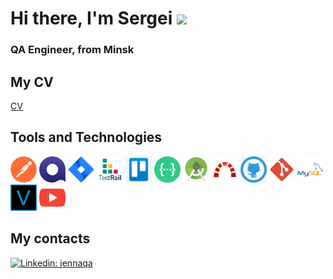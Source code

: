  # Hi there, I'm Sergei ![](https://github.com/blackcater/blackcater/raw/main/images/Hi.gif) 
### QA Engineer, from Minsk


<h2>My CV</h2>

[CV](https://rabota.by/resume/2596e9b3ff09aef1200039ed1f6d744e396173)




<h2>Tools and Technologies</h2>
<a href="https://www.postman.com/"><img src="https://github.com/SergeiAkul/SergeiAkul/blob/main/icons/Postman.png" alt="https://www.postman.com/" style="width:42px;height:42px;"></a> 
<a href="https://www.qase.io/"><img src="https://github.com/SergeiAkul/SergeiAkul/blob/main/icons/Qase.io.png" alt="https://www.qase.io/" style="width:42px;height:42px;"></a>
<a href="https://www.atlassian.com/"><img src="https://github.com/SergeiAkul/SergeiAkul/blob/main/icons/Jira.png" alt="https://www.atlassian.com/" style="width:42px;height:42px;"></a>
<a href="https://www.gurock.com/testrail/"><img src="https://github.com/SergeiAkul/SergeiAkul/blob/main/icons/TestRail.png" alt="https://http://www.gurock.com/testrail/" style="width:42px;height:42px;"></a>
<a href="https://www.trello.com"><img src="https://github.com/SergeiAkul/SergeiAkul/blob/main/icons/Trello.png" alt="https://http://trello.com/" style="width:42px;height:42px;"></a>
<a href="https://www.swagger.io"><img src="https://github.com/SergeiAkul/SergeiAkul/blob/main/icons/swagger.png" alt="https://http://swagger.io/" style="width:42px;height:42px;"></a>
<a href="https://www.developer.android.com/studio"><img src="https://github.com/SergeiAkul/SergeiAkul/blob/main/icons/Android%20Studio.png" alt="https://wwww.developer.android.com/studio/" style="width:42px;height:42px;"></a>
<a href="https://www.redmine.org/"><img src="https://github.com/SergeiAkul/SergeiAkul/blob/main/icons/Redmine.png" alt="https://www.redmine.org/" style="width:42px;height:42px;"></a>
<a href="https://www.github.com/"><img src="https://github.com/SergeiAkul/SergeiAkul/blob/main/icons/GitHub.png" alt="https://www.github.com/" style="width:42px;height:42px;"></a>
<a href="https://git-scm.com/"><img src="https://github.com/SergeiAkul/SergeiAkul/blob/main/icons/Gitbash.png" alt="https://git-scm.com/" style="width:42px;height:42px;"></a>
<a href="https://mysql.com/"><img src="https://github.com/SergeiAkul/SergeiAkul/blob/main/icons/MySQL.png" alt="https://mysql.com/" style="width:42px;height:42px;"></a>
<a href="https://www.vegascreativesoftware.com/"><img src="https://github.com/SergeiAkul/SergeiAkul/blob/main/icons/Vegas.png" alt="https://www.vegascreativesoftware.com/" style="width:42px;height:42px;"></a>
<a href="https://youtube.com/@AkylLife"><img src="https://github.com/SergeiAkul/SergeiAkul/blob/main/icons/YouTube.png" alt="https://youtube.com/@AkylLife" style="width:42px;height:42px;"></a>


<h2>My contacts</h2>
<a href="https://linkedin.com/in/sergei-akulich-9b0056207" rel="nofollow"><img src="https://camo.githubusercontent.com/93ca47e21e17f622a41d26d599e008e4c30b8a322186f18019bc43d54f57b0c9/68747470733a2f2f696d672e736869656c64732e696f2f62616467652f2d4c696e6b6564496e2d3065373661383f7374796c653d666c61742d737175617265266c6f676f3d4c696e6b6564696e266c6f676f436f6c6f723d7768697465" alt="Linkedin: jennaqa" data-canonical-src="https://img.shields.io/badge/-LinkedIn-0e76a8?style=flat-square&amp;logo=Linkedin&amp;logoColor=white" style="max-width: 100%;"></a>

